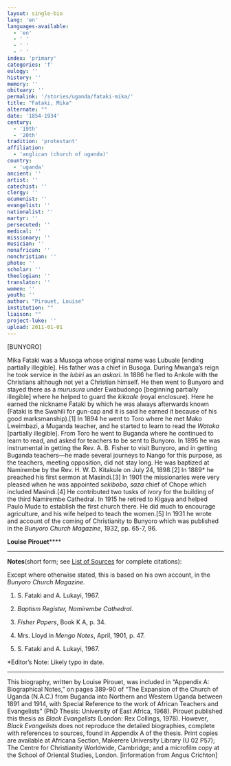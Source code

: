 ```yaml
---
layout: single-bio
lang: 'en'
languages-available:
  - 'en'
  - ' '
  - ' '
  - ' '
index: 'primary'
categories: 'f'
eulogy: ''
history: ''
memory: ''
obituary: ''
permalink: '/stories/uganda/fataki-mika/'
title: "Fataki, Mika"
alternate: ""
date: '1854-1934'
century:
  - '19th'
  - '20th'
tradition: 'protestant'
affiliation:
  - 'anglican (church of uganda)'
country:
  - 'uganda'
ancient: ''
artist: ''
catechist: ''
clergy: ''
ecumenist: ''
evangelist: ''
nationalist: ''
martyr: ''
persecuted: ''
medical: ''
missionary: ''
musician: ''
nonafrican: ''
nonchristian: ''
photo: ''
scholar: ''
theologian: ''
translator: ''
women: ''
youth: ''
author: "Pirouet, Louise"
institution: ""
liaison: ""
project-luke: ''
upload: 2011-01-01
---
```




[BUNYORO]

Mika Fataki was a Musoga whose  original name was Lubuale [ending partially illegible]. His father was a chief  in Busoga. During Mwanga&rsquo;s reign he took service in the *lubiri* as an *askari*.  In 1886 he fled to Ankole with the Christians although not yet a Christian  himself. He then went to Bunyoro and stayed there as a *murusura* under  Ewabudongo [beginning partially illegible] where he helped to guard the *kikaale* (royal enclosure). Here he earned the nickname Fataki by which he was always  afterwards known (Fataki is the Swahili for gun-cap and it is said he earned it  because of his good marksmanship).[1] In 1894 he went to Toro where he met Mako  Lweimbazi, a Muganda teacher, and he started to learn to read the *Watoka* [partially illegible]. From Toro he went to Buganda where he continued to learn  to read, and asked for teachers to be sent to Bunyoro. In 1895 he was  instrumental in getting the Rev. A. B. Fisher to visit Bunyoro, and in getting  Buganda teachers—he made several journeys to Nango for this purpose, as the  teachers, meeting opposition, did not stay long. He was baptized at Namirembe  by the Rev. H. W. D. Kitakule on July 24, 1898.[2] In 1889* he preached his  first sermon at Masindi.[3] In 1901 the missionaries were very pleased when he  was appointed s*ekibobo*, *saza* chief of Chope which included  Masindi.[4] He contributed two tusks of ivory for the building of the third  Namirembe Cathedral. In 1915 he retired to Kigaya and helped Paulo Mude to  establish the first church there. He did much to encourage agriculture, and his  wife helped to teach the women.[5] In 1931 he wrote and account of the coming  of Christianity to Bunyoro which was published in the *Bunyoro Church  Magazine*, 1932, pp. 65-7, 96.

**Louise Pirouet******

---

**Notes**(short  form; see [List of  Sources](../pirouet-appendixa-sources/) for complete citations):

Except where otherwise stated,  this is based on his own account, in the *Bunyoro  Church Magazine*.
1. S. Fataki  and A. Lukayi, 1967.

2. *Baptism Register, Namirembe Cathedral*.

3. *Fisher Papers*, Book K A, p. 34.

4. Mrs. Lloyd  in *Mengo Notes*, April, 1901, p. 47.

5. S. Fataki  and A. Lukayi, 1967.

*Editor&rsquo;s Note: Likely typo in  date.

---

This biography, written by Louise  Pirouet, was included in &ldquo;Appendix A: Biographical Notes,&rdquo; on pages  389-90 of &ldquo;The Expansion of the Church of Uganda (N.A.C.) from Buganda into  Northern and Western Uganda between 1891 and 1914, with Special Reference to  the work of African Teachers and Evangelists&rdquo; (PhD Thesis: University of East  Africa, 1968). Pirouet published this thesis as *Black Evangelists* (London: Rex  Collings, 1978). However, *Black Evangelists* does not reproduce the detailed biographies, complete with references to  sources, found in Appendix A of the thesis. Print copies are available at Africana  Section, Makerere University Library (U 02 P57); The Centre for  Christianity Worldwide, Cambridge; and a microfilm copy at the School of  Oriental Studies, London. [information from Angus Crichton]